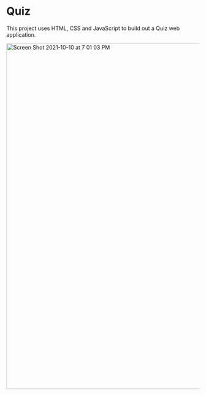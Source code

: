 # Quiz
This project uses HTML, CSS and JavaScript to build out a Quiz web application.


<img width="903" alt="Screen Shot 2021-10-10 at 7 01 03 PM" src="https://user-images.githubusercontent.com/1819208/136715735-ff8e7131-6b52-49e7-be7d-e2b8df4f5d62.png">

